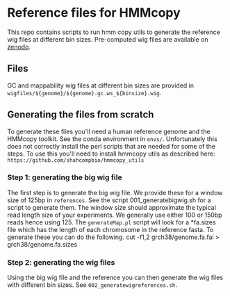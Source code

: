 # Reference files for HMMcopy

This repo contains scripts to run hmm copy utils to generate the reference wig files at different bin sizes. Pre-computed wig files are available on [zenodo](https://zenodo.org/record/5549581).

## Files

GC and mappability wig files at different bin sizes are provided in `wigfiles/${genome}/${genome}.gc.ws_${binsize}.wig`. 

## Generating the files from scratch

To generate these files you'll need a human reference genome and the HMMcopy toolkit. See the conda environment in `envs/`. Unfortunately this does not correctly install the perl scripts that are needed for some of the steps. To use this you'll need to install hmmcopy utils as described here: `https://github.com/shahcompbio/hmmcopy_utils`

### Step 1: generating the big wig file

The first step is to generate the big wig file. We provide these for a window size of 125bp in `references`. See the script 001_generatebigwig.sh for a script to generate them. The window size should approximate the typical read length size of your experiments. We generally use either 100 or 150bp reads hence using 125.
The `generateMap.pl` script will look for a *fa.sizes file which has the length of each chromosome in the reference fasta. To generate these you can do the following.
cut -f1,2 grch38/genome.fa.fai > grch38/genome.fa.sizes

### Step 2: generating the wig files

Using the big wig file and the reference you can then generate the wig files with different bin sizes. See `002_generatewigreferences.sh`.